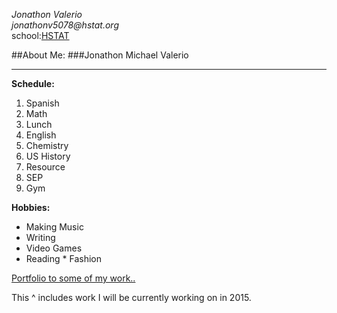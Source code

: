 _Jonathon Valerio_  
_jonathonv5078@hstat.org_  
school:[HSTAT](hstat.org)

##About Me:
###Jonathon Michael Valerio
___
**Schedule:**

1. Spanish
2. Math
3. Lunch
4. English
5. Chemistry
6. US History
7. Resource
8. SEP
9. Gym

**Hobbies:**
* Making Music
 * Writing
  * Video Games
   * Reading
    * Fashion

[Portfolio to some of my work..](https://sites.google.com/a/hstat.org/jonathonv5078sep11/)

This ^ includes work I will be currently working on in 2015.  

